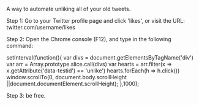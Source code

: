 A way to automate unliking all of your old tweets.

Step 1: Go to your Twitter profile page and click 'likes', or visit the URL:
twitter.com/username/likes

Step 2: Open the Chrome console (F12), and type in the following command:

setInterval(function(){
var divs = document.getElementsByTagName('div')
var arr = Array.prototype.slice.call(divs)
var hearts = arr.filter(x => x.getAttribute('data-testid') == 'unlike')
hearts.forEach(h => h.click())
window.scrollTo(0, document.body.scrollHeight ||document.documentElement.scrollHeight);
},1000);

Step 3: be free. 
